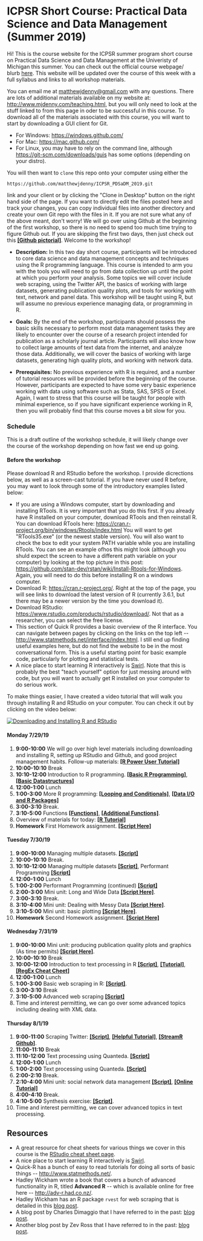 # ICPSR Short Course: Practical Data Science and Data Management (Summer 2019)

Hi! This is the course website for the ICPSR summer program short course on Practical Data Science and Data Management at the Univeristy of Michigan this summer. You can check out the official course webpage/ blurb [here](https://www.icpsr.umich.edu/icpsrweb/sumprog/courses/0275). This website will be updated over the course of this week with a full syllabus and links to all workshop materials.

You can email me at <matthewjdenny@gmail.com> with any questions. There are lots of additional materials available on my website at: <http://www.mjdenny.com/teaching.html>, but you will only need to look at the stuff linked to from this page in oder to be successful in this course. To download all of the materials associated with this course, you will want to start by downloading a GUI client for Git. 

* For Windows: <https://windows.github.com/>
* For Mac: <https://mac.github.com/>
* For Linux, you may have to rely on the command line, although <https://git-scm.com/downloads/guis> has some options (depending on your distro).

You will then want to `clone` this repo onto your computer using either the 

    https://github.com/matthewjdenny/ICPSR_PDSaDM_2019.git

link and your client or by clicking the "Clone in Desktop" button on the right hand side of the page. If you want to directly edit the files posted here and track your changes, you can copy individual files into another directory and create your own Git repo with the files in it. If you are not sure what any of the above meant, don't worry!  We will go over using Github at the beginning of the first workshop, so there is no need to spend too much time trying to figure Github out. If you are skipping the first two days, then just check out this  [**[Github pictorial]**](http://www.mjdenny.com/Data_Science_Tools.html). Welcome to the workshop!


* **Description:**  In this two day short course, participants will be introduced to core data science and data management concepts and techniques using the R programming language. This course is intended to arm you with the tools you will need to go from data collection up until the point at which you perform your analysis. Some topics we will cover include web scraping, using the Twitter API, the basics of working with large datasets, generating publication quality plots, and tools for working with text, network and panel data. This workshop will be taught using R, but will assume no previous experience managing data, or programming in R.

* **Goals:**  By the end of the workshop, participants should possess the basic skills necessary to perform most data management tasks they are likely to encounter over the course of a research project intended for publication as a scholarly journal article. Participants will also know how to collect large amounts of text data from the internet, and analyze those data. Additionally, we will cover the basics of working with large datasets, generating high quality plots, and working with network data.

* **Prerequisites:** No previous experience with R is required, and a number of tutorial resources will be provided before the beginning of the course. However, participants are expected to have some very basic experience working with data using software such as Stata, SAS, SPSS or Excel. Again, I want to stress that this course will be taught for people with minimal experience, so if you have significant experience working in R, then you will probably find that this course moves a bit slow for you.

### Schedule

This is a draft outline of the workshop schedule, it will likely change over the course of the workshop depending on how fast we end up going.

#### Before the workshop
Please download R and RStudio before the workshop. I provide dicrections below, as well as a screen-cast tutorial. If you have never used R before, you may want to look through some of the introductory examples listed below: 

* If you are using a Windows computer, start by downloading and installing RTools. It is very important that you do this first. If you already have R installed on your computer, download RTools and then reinstall R. You can download RTools here: <https://cran.r-project.org/bin/windows/Rtools/index.html> You will want to get "RTools35.exe" (or the newest stable version). You will also want to check the box to edit your system PATH variable while you are installing RTools. You can see an example ofhos this might look (although you shuld expect the screen to have a different path variable on your computer) by looking at the top picture in this post: <https://github.com/stan-dev/rstan/wiki/Install-Rtools-for-Windows>. Again, you will need to do this before installing R on a windows computer.
* Download R: <https://cran.r-project.org/>. Right at the top of the page, you will see links to download the latest version of R (currently 3.6.1, but there may be a newer version by the time you download it).
* Download RStudio: <https://www.rstudio.com/products/rstudio/download/>. Not that as a researcher, you can select the free license.
* This section of Quick R provides a basic overview of the R interface. You can navigate between pages by clicking on the links on the top left -- <http://www.statmethods.net/interface/index.html>. I still end up finding useful examples here, but do not find the website to be in the most conversational form. This is a useful starting point for basic example code, particularly for plotting and statistical tests.
* A nice place to start learning R interactively is [Swirl](http://swirlstats.com/). Note that this is probably the best "teach yourself" option for just messing around with code, but you will want to actually get R installed on your computer to do serious work. 

To make things easier, I have created a video tutorial that will walk you through installing R and RStudio on your computer. You can check it out by clicking on the video below:

[![Downloading and Installing R and RStudio](https://img.youtube.com/vi/0FWXWnPuxrs/0.jpg)](https://www.youtube.com/watch?v=0FWXWnPuxrs "Click on this screenshot to watch the video! ")


#### Monday 7/29/19

1. **9:00-10:00** We will go over high level materials including downloading and installing R, setting up RStudio and Github, and good project management habits. Follow-up materials: [**[R Power User Tutorial]**](http://www.mjdenny.com/Data_Science_Tools.html) 
2. **10:00-10:10** Break
3. **10:10-12:00** Introduction to R programming. [**[Basic R Programming]**](https://github.com/matthewjdenny/ICPSR_PDSaDM_2019/blob/master/Scripts/Basic_R_Programming.R), [**[Basic Datastructures]**](https://github.com/matthewjdenny/ICPSR_PDSaDM_2019/blob/master/Scripts/Basic_Datastructures.R)
4. **12:00-1:00** Lunch
5. **1:00-3:00** More R programming: [**[Looping and Conditionals]**](https://github.com/matthewjdenny/ICPSR_PDSaDM_2019/blob/master/Scripts/Looping_and_Conditional_Statements.R), [**[Data I/O and R Packages]**](https://github.com/matthewjdenny/ICPSR_PDSaDM_2019/blob/master/Scripts/Data_IO_and_Packages.R)
6. **3:00-3:10** Break.
7. **3:10-5:00** Functions  [**[Functions]**](https://github.com/matthewjdenny/ICPSR_PDSaDM_2019/blob/master/Scripts/Functions.R), [**[Additional Functions]**](https://github.com/matthewjdenny/ICPSR_PDSaDM_2019/blob/master/Scripts/Additional_Functions.R).
8. Overview of materials for today: [**[R Tutorial]**](http://www.mjdenny.com/R_Tutorial.html) 
9. **Homework** First Homework assignment. [**[Script Here]**](https://github.com/matthewjdenny/ICPSR_PDSaDM_2019/blob/master/Scripts/R_Programming_Assignment_1.R)


#### Tuesday 7/30/19

1. **9:00-10:00** Managing multiple datasets. [**[Script]**](https://github.com/matthewjdenny/ICPSR_PDSaDM_2019/blob/master/Scripts/Managing_Multiple_Datasets.R) 
2. **10:00-10:10** Break.
3. **10:10-12:00** Managing multiple datasets [**[Script]**](https://github.com/matthewjdenny/ICPSR_PDSaDM_2019/blob/master/Scripts/Managing_Multiple_Datasets.R), Performant Programming [**[Script]**](https://github.com/matthewjdenny/ICPSR_PDSaDM_2019/blob/master/Scripts/Performant_Programming.R) 
4. **12:00-1:00** Lunch  
5. **1:00-2:00** Performant Programming (continued) [**[Script]**](https://github.com/matthewjdenny/ICPSR_PDSaDM_2019/blob/master/Scripts/Performant_Programming.R) 
6. **2:00-3:00** Mini unit: Long and Wide Data  [**[Script Here]**](https://github.com/matthewjdenny/ICPSR_PDSaDM_2019/blob/master/Scripts/Long_and_Wide_Data.R).
7. **3:00-3:10** Break. 
8. **3:10-4:00** Mini unit: Dealing with Messy Data  [**[Script Here]**](https://github.com/matthewjdenny/ICPSR_PDSaDM_2019/blob/master/Scripts/Dealing_with_Messy_Data.R).
9. **3:10-5:00** Mini unit: basic plotting  [**[Script Here]**](https://github.com/matthewjdenny/ICPSR_PDSaDM_2019/blob/master/Scripts/Basic_Plotting.R).
10. **Homework** Second Homework assignment. [**[Script Here]**](https://github.com/matthewjdenny/ICPSR_PDSaDM_2019/blob/master/Scripts/Cleaning_Data_Assignment_2.R)

#### Wednesday 7/31/19

1. **9:00-10:00** Mini unit: producing publication quality plots and graphics (As time permits)  [**[Script Here]**](https://github.com/matthewjdenny/ICPSR_PDSaDM_2019/blob/master/Scripts/Publication_Quality_Plots.R).
2. **10:00-10:10** Break
3. **10:00-12:00** Introduction to text processing in R [**[Script]**](https://github.com/matthewjdenny/ICPSR_PDSaDM_2019/blob/master/Scripts/Working_with_Text_Data.R), [**[Tutorial]**](http://www.mjdenny.com/Text_Processing_In_R.html), [**[RegEx Cheat Cheet]**](https://www.rstudio.com/wp-content/uploads/2016/09/RegExCheatsheet.pdf)
4. **12:00-1:00** Lunch
5. **1:00-3:00** Basic web scraping in R:  [**[Script]**](https://github.com/matthewjdenny/ICPSR_PDSaDM_2019/blob/master/Scripts/Basic_Web_Scraping.R). 
6. **3:00-3:10** Break
7. **3:10-5:00** Advanced web scraping [**[Script]**](https://github.com/matthewjdenny/ICPSR_PDSaDM_2019/blob/master/Scripts/Advanced_Web_Scraping.R)
8. Time and interest permitting, we can go over some advanced topics including dealing with XML data.

#### Thursday 8/1/19

1. **9:00-11:00** Scraping Twitter:  [**[Script]**](https://github.com/matthewjdenny/ICPSR_PDSaDM_2019/blob/master/Scripts/Scraping_Twitter.R), [**[Helpful Tutorial]**](https://github.com/SMAPPNYU/smappR), [**[StreamR Github]**](https://github.com/pablobarbera/streamR).
2. **11:00-11:10** Break
3. **11:10-12:00** Text processing using Quanteda. [**[Script]**](https://github.com/matthewjdenny/ICPSR_PDSaDM_2019/blob/master/Scripts/Text_Processing_with_Quanteda.R)
4. **12:00-1:00** Lunch
5. **1:00-2:00** Text processing using Quanteda. [**[Script]**](https://github.com/matthewjdenny/ICPSR_PDSaDM_2019/blob/master/Scripts/Text_Processing_with_Quanteda.R) 
6. **2:00-2:10** Break.
7. **2:10-4:00** Mini unit: social network data management  [**[Script]**](https://github.com/matthewjdenny/ICPSR_PDSaDM_2019/blob/master/Scripts/Preparing_Network_Data_in_R.R), [**[Online Tutorial]**](http://www.mjdenny.com/Preparing_Network_Data_In_R.html) 
7. **4:00-4:10** Break.
8. **4:10-5:00** Synthesis exercise: [**[Script]**](https://github.com/matthewjdenny/ICPSR_PDSaDM_2019/blob/master/Scripts/Scraping_Example.R).
9. Time and interest permitting, we can cover advanced topics in text processing.

## Resources

* A great resource for cheat sheets for various things we cover in this course is the [RStudio cheat sheet page](https://www.rstudio.com/resources/cheatsheets).
* A nice place to start learning R interactively is [Swirl](http://swirlstats.com/).
* Quick-R has a bunch of easy to read tutorials for doing all sorts of basic things -- <http://www.statmethods.net/>.
* Hadley Wickham wrote a book that covers a bunch of advanced functionality in R, titled **Advanced R** -- which is available online for free here -- <http://adv-r.had.co.nz/>.
* Hadley Wickham has an R package `rvest` for web scraping that is detailed in this [blog post](https://blog.rstudio.org/2014/11/24/rvest-easy-web-scraping-with-r/).
* A blog post by Charles Dimaggio that I have referred to in the past: [blog post](http://www.columbia.edu/~cjd11/charles_dimaggio/DIRE/styled-4/styled-6/code-13/).
* Another blog post by Zev Ross that I have referred to in the past: [blog post](http://zevross.com/blog/2015/05/19/scrape-website-data-with-the-new-r-package-rvest/).
